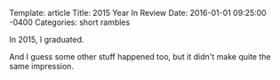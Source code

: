 Template: article
Title:  2015 Year In Review
Date:   2016-01-01 09:25:00 -0400
Categories: short rambles

In 2015, I graduated.

And I guess some other stuff happened too, but it didn't make quite the same impression.
<!--more-->
